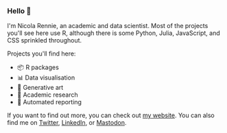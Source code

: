 ### Hello 👋

I'm Nicola Rennie, an academic and data scientist. Most of the projects you'll see here use R, although there is some Python, Julia, JavaScript, and CSS sprinkled throughout.

Projects you'll find here:

- 📦 R packages
- 📊 Data visualisation
- 🎨 Generative art
- 🔬 Academic research
- 📝 Automated reporting
 
If you want to find out more, you can check out [my website](https://nrennie.rbind.io/). You can also find me on [Twitter](https://twitter.com/nrennie35), [LinkedIn](https://www.linkedin.com/in/nicola-rennie-076511b3/), or <a rel="me" href="https://fosstodon.org/@nrennie">Mastodon</a>.
 
